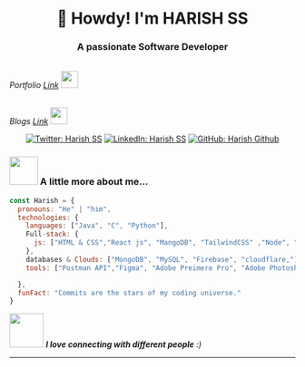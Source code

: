 <h1 align="center">👋 Howdy! I'm HARISH SS</h1>
<h3 align="center">A passionate Software Developer </h3>

<p>
  <em>
    <br>
 Portfolio <a href="https://harishss.tech/">Link</a> <img src="https://media.giphy.com/media/WUlplcMpOCEmTGBtBW/giphy.gif" width="30">
  </em>
</p>

<p>
  <em>
    <br>
    Blogs <a href="https://harishblogs.hashnode.dev/">Link</a> <img src="https://media.giphy.com/media/WUlplcMpOCEmTGBtBW/giphy.gif" width="30">
  </em>
</p>

<p align="center">
  <a href="https://x.com/Harishssdev"><img src="https://img.shields.io/twitter/follow/Harishssdev?style=social" alt="Twitter: Harish SS"></a>
  <a href="https://www.linkedin.com/in/harishssofficical/"><img src="https://img.shields.io/badge/-Harish%20SS-blue?style=flat-square&logo=Linkedin&logoColor=white&link=https://www.linkedin.com/in/harishssofficical/" alt="LinkedIn: Harish SS"></a>
  <a href="https://github.com/harishss20"><img src="https://img.shields.io/github/followers/harishss20?label=follow&style=social" alt="GitHub: Harish Github"></a>
</p>

### <img src="https://media.giphy.com/media/VgCDAzcKvsR6OM0uWg/giphy.gif" width="50"> A little more about me...

```javascript
const Harish = {
  pronouns: "He" | "him",
  technologies: {
    languages: ["Java", "C", "Python"],
    Full-stack: {
      js: ["HTML & CSS","React js", "MangoDB", "TailwindCSS" ,"Node", "Express js, Django Rest Framework, Spring Boot"]
    },
    databases & Clouds: ["MongoDB", "MySQL", "Firebase", "cloudflare,"],
    tools: ["Postman API","Figma", "Adobe Preimere Pro", "Adobe Photoshop, git & github"],

  },
  funFact: "Commits are the stars of my coding universe."
}
```

<img src="https://media.giphy.com/media/LnQjpWaON8nhr21vNW/giphy.gif" width="60"> <em><b>I love connecting with different people</b>   :)</em>

---
